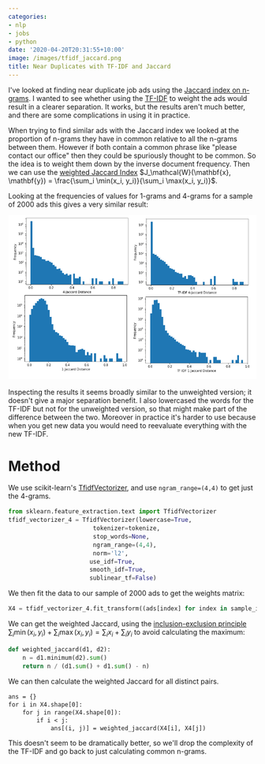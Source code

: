 ```yaml
---
categories:
- nlp
- jobs
- python
date: '2020-04-20T20:31:55+10:00'
image: /images/tfidf_jaccard.png
title: Near Duplicates with TF-IDF and Jaccard
---
```


I've looked at finding near duplicate job ads using the [Jaccard index on n-grams](/jaccard-duplicates).
I wanted to see whether using the [TF-IDF](https://en.wikipedia.org/wiki/Tfidf) to weight the ads would result in a clearer separation.
It works, but the results aren't much better, and there are some complications in using it in practice.

When trying to find similar ads with the Jaccard index we looked at the proportion of n-grams they have in common relative to all the n-grams between them.
However if both contain a common phrase like "please contact our office" then they could be spuriously thought to be common.
So the idea is to weight them down by the inverse document frequency.
Then we can use the [weighted Jaccard Index](https://en.wikipedia.org/wiki/Jaccard_index#Weighted_Jaccard_similarity_and_distance) $J_\mathcal{W}(\mathbf{x}, \mathbf{y}) = \frac{\sum_i \min(x_i, y_i)}{\sum_i \max(x_i, y_i)}$.

Looking at the frequencies of values for 1-grams and 4-grams for a sample of 2000 ads this gives a very similar result:

![Histograms for TF-IDF and regular Jaccard are similar](/images/tfidf_jaccard.png)

Inspecting the results it seems broadly similar to the unweighted version; it doesn't give a major separation benefit.
I also lowercased the words for the TF-IDF but not for the unweighted version, so that might make part of the difference between the two.
Moreover in practice it's harder to use because when you get new data you would need to reevaluate everything with the new TF-IDF.

# Method

We use scikit-learn's [TfidfVectorizer](https://scikit-learn.org/stable/modules/generated/sklearn.feature_extraction.text.TfidfVectorizer.html), and use `ngram_range=(4,4)` to get just the 4-grams.

```python
from sklearn.feature_extraction.text import TfidfVectorizer
tfidf_vectorizer_4 = TfidfVectorizer(lowercase=True, 
                        tokenizer=tokenize, 
                        stop_words=None, 
                        ngram_range=(4,4), 
                        norm='l2',
                       use_idf=True,
                       smooth_idf=True,
                       sublinear_tf=False)
```

We then fit the data to our sample of 2000 ads to get the weights matrix:

```python
X4 = tfidf_vectorizer_4.fit_transform((ads[index] for index in sample_indices))
```

We can get the weighted Jaccard, using the [inclusion-exclusion principle](https://en.wikipedia.org/wiki/Inclusion%E2%80%93exclusion_principle) $\sum_i \min(x_i, y_i) + \sum_i \max(x_i, y_i) = \sum_i x_i + \sum_i y_i$ to avoid calculating the maximum:

```python
def weighted_jaccard(d1, d2):
    n = d1.minimum(d2).sum()
    return n / (d1.sum() + d1.sum() - n)
```

We can then calculate the weighted Jaccard for all distinct pairs. 

```
ans = {}
for i in X4.shape[0]:
    for j in range(X4.shape[0]):
        if i < j:
            ans[(i, j)] = weighted_jaccard(X4[i], X4[j])
```

This doesn't seem to be dramatically better, so we'll drop the complexity of the TF-IDF and go back to just calculating common n-grams.